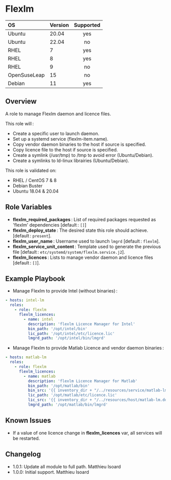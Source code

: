 # Flexlm

|      OS      | Version | Supported |
|:-------------|:--------|:---------:|
| Ubuntu       |   20.04 |    yes    |
| Ubuntu       |   22.04 |    no     |
| RHEL         |       7 |    yes    |
| RHEL         |       8 |    yes    |
| RHEL         |       9 |    no     |
| OpenSuseLeap |      15 |    no     |
| Debian       |      11 |    yes    |

## Overview

A role to manage Flexlm daemon and licence files.

This role will :
* Create a specific user to launch daemon.
* Set up a systemd service (flexlm-item.name).
* Copy vendor daemon binaries to the host if source is specified.
* Copy licence file to the host if source is specified.
* Create a symlink (/usr/tmp) to /tmp to avoid error (Ubuntu/Debian).
* Create a symlinks to ld-linux librairies (Ubuntu/Debian).

This role is validated on:
* RHEL / CentOS 7 & 8
* Debian Buster
* Ubuntu 18.04 & 20.04

## Role Variables

* **flexlm_required_packages** : List of required packages requested as 'flexlm' dependencies [default : `[]`]
* **flexlm_deploy_state** : The desired state this role should achieve. [default : `present`].
* **flexlm_user_name** : Username used to launch `lmgrd` [default : `flexlm`].
* **flexlm_service_unit_content** : Template used to generate the previous file [default : `etc/systemd/system/flexlm.service.j2`].
* **flexlm_licences** : Lists to manage vendor daemon and licence files [default : `[]`].

## Example Playbook

* Manage Flexlm to provide Intel (without binaries) :

``` yaml
- hosts: intel-lm
  roles:
    - role: flexlm
      flexlm_licences:
        - name: intel
          description: 'flexlm Licence Manager for Intel'
          bin_path: '/opt/intel/bin'
          lic_path: '/opt/intel/etc/licence.lic'
          lmgrd_path: '/opt/intel/bin/lmgrd'
```

* Manage Flexlm to provide Matlab Licence and vendor daemon binaries :

```yaml
- hosts: matlab-lm
  roles:
    - role: flexlm
      flexlm_licences:
        - name: matlab
          description: 'flexlm Licence Manager for Matlab'
          bin_path: '/opt/matlab/bin'
          bin_src: '{{ inventory_dir + "/../resources/service/matlab-lm/bin/" }}'
          lic_path: '/opt/matlab/etc/licence.lic'
          lic_src: '{{ inventory_dir + "/../resources/host/matlab-lm.domain/etc/licence.lic" }}'
          lmgrd_path: '/opt/matlab/bin/lmgrd'
```

## Known Issues

* If a value of one licence change in **flexlm_licences** var, all services will be restarted.

## Changelog

* 1.0.1: Update all module to full path. Matthieu Isoard
* 1.0.0: Initial support. Matthieu Isoard
